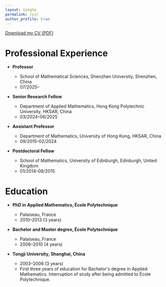 ```yaml
---
layout: single
permalink: /cv/
author_profile: true
---
```


[Download my CV (PDF)](/files/QZ_CV.pdf)


Professional Experience
======
* **Professor**
  * School of Mathematical Sciences, Shenzhen University, Shenzhen, China
  * 07/2025–

* **Senior Research Fellow**
  * Department of Applied Mathematics, Hong Kong Polytechnic University, HKSAR, China
  * 03/2024–06/2025

* **Assistant Professor**
  * Department of Mathematics, University of Hong Kong, HKSAR, China
  * 09/2015–02/2024

* **Postdoctoral Fellow**
  * School of Mathematics, University of Edinburgh, Edinburgh, United Kingdom
  * 01/2014–08/2015

Education
======
* **PhD in Applied Mathematics, École Polytechnique**
  * Palaiseau, France
  * 2010–2013 (3 years)

* **Bachelor and Master degree, École Polytechnique**
  * Palaiseau, France
  * 2006–2010 (4 years)

* **Tongji University, Shanghai, China**
  * 2003–2006 (3 years)
  * First three years of education for Bachelor's degree in Applied Mathematics. Interruption of study after being admitted to École Polytechnique.
